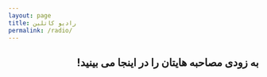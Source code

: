 ```yaml
---
layout: page
title: رادیو کاتلین
permalink: /radio/
---
```

<div dir="rtl">
    <h2>به زودی مصاحبه هایتان را در اینجا می بینید!</h2>
</div>
